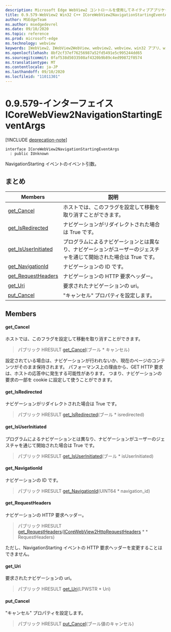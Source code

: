 ```yaml
---
description: Microsoft Edge WebView2 コントロールを使用してネイティブアプリケーションに web 技術 (HTML、CSS、JavaScript) を埋め込む
title: 0.9.579-WebView2 Win32 C++ ICoreWebView2NavigationStartingEventArgs
author: MSEdgeTeam
ms.author: msedgedevrel
ms.date: 09/10/2020
ms.topic: reference
ms.prod: microsoft-edge
ms.technology: webview
keywords: IWebView2、IWebView2WebView、webview2、webview、win32 アプリ、win32、edge、ICoreWebView2、ICoreWebView2Controller、browser control、edge html、ICoreWebView2NavigationStartingEventArgs
ms.openlocfilehash: 8bf2cf37ef76256987a52fd5491e5c995244dd65
ms.sourcegitcommit: 0faf538d5033508af4320b9b89c4ed99872f0574
ms.translationtype: MT
ms.contentlocale: ja-JP
ms.lasthandoff: 09/10/2020
ms.locfileid: "11011301"
---
```

# 0.9.579-インターフェイス ICoreWebView2NavigationStartingEventArgs 

[!INCLUDE [deprecation-note](../../includes/deprecation-note.md)]

```
interface ICoreWebView2NavigationStartingEventArgs
  : public IUnknown
```

NavigationStarting イベントのイベント引数。

## まとめ

 Members                        | 説明
--------------------------------|---------------------------------------------
[get_Cancel](#get_cancel) | ホストでは、このフラグを設定して移動を取り消すことができます。
[get_IsRedirected](#get_isredirected) | ナビゲーションがリダイレクトされた場合は True です。
[get_IsUserInitiated](#get_isuserinitiated) | プログラムによるナビゲーションとは異なり、ナビゲーションがユーザーのジェスチャを通じて開始された場合は True です。
[get_NavigationId](#get_navigationid) | ナビゲーションの ID です。
[get_RequestHeaders](#get_requestheaders) | ナビゲーションの HTTP 要求ヘッダー。
[get_Uri](#get_uri) | 要求されたナビゲーションの uri。
[put_Cancel](#put_cancel) | "キャンセル" プロパティを設定します。

## Members

#### get_Cancel 

ホストでは、このフラグを設定して移動を取り消すことができます。

> パブリック HRESULT [get_Cancel](#get_cancel)(ブール * キャンセル)

設定されている場合は、ナビゲーションが行われないか、現在のページのコンテンツがそのまま保持されます。 パフォーマンス上の理由から、GET HTTP 要求は、ホストの応答中に発生する可能性があります。 つまり、ナビゲーションの要求の一部を cookie に設定して使うことができます。

#### get_IsRedirected 

ナビゲーションがリダイレクトされた場合は True です。

> パブリック HRESULT [get_IsRedirected](#get_isredirected)(ブール * isredirected)

#### get_IsUserInitiated 

プログラムによるナビゲーションとは異なり、ナビゲーションがユーザーのジェスチャを通じて開始された場合は True です。

> パブリック HRESULT [get_IsUserInitiated](#get_isuserinitiated)(ブール * isUserInitiated)

#### get_NavigationId 

ナビゲーションの ID です。

> パブリック HRESULT [get_NavigationId](#get_navigationid)(UINT64 * navigation_id)

#### get_RequestHeaders 

ナビゲーションの HTTP 要求ヘッダー。

> パブリック HRESULT [get_RequestHeaders](#get_requestheaders)([ICoreWebView2HttpRequestHeaders](icorewebview2httprequestheaders.md) * * RequestHeaders)

ただし、NavigationStarting イベントの HTTP 要求ヘッダーを変更することはできません。

#### get_Uri 

要求されたナビゲーションの uri。

> パブリック HRESULT [get_Uri](#get_uri)(LPWSTR * Uri)

#### put_Cancel 

"キャンセル" プロパティを設定します。

> パブリック HRESULT [put_Cancel](#put_cancel)(ブール値のキャンセル)

